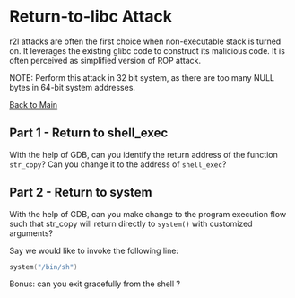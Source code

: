 # Return-to-libc Attack

r2l attacks are often the first choice when non-executable stack is turned on. It leverages the existing glibc code to construct its malicious code. It is often perceived as simplified version of ROP attack.

NOTE: Perform this attack in 32 bit system, as there are too many NULL bytes in 64-bit system addresses.

[Back to Main](../README.md)

## Part 1 - Return to shell_exec

With the help of GDB, can you identify the return address of the function `str_copy`? Can you change it to the address of `shell_exec`?

## Part 2 - Return to system

With the help of GDB, can you make change to the program execution flow such that str_copy will return directly to `system()` with customized arguments?

Say we would like to invoke the following line:

```c
system("/bin/sh")
```

Bonus: can you exit gracefully from the shell ?